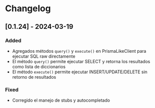 # Changelog

## [0.1.24] - 2024-03-19

### Added
- Agregados métodos `query()` y `execute()` en PrismaLikeClient para ejecutar SQL raw directamente
- El método `query()` permite ejecutar SELECT y retorna los resultados como lista de diccionarios
- El método `execute()` permite ejecutar INSERT/UPDATE/DELETE sin retorno de resultados

### Fixed
- Corregido el manejo de stubs y autocompletado 